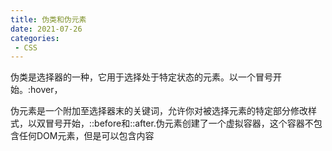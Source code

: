 ```yaml
---
title: 伪类和伪元素
date: 2021-07-26
categories: 
 - CSS
---
```

伪类是选择器的一种，它用于选择处于特定状态的元素。以一个冒号开始。:hover，

伪元素是一个附加至选择器末的关键词，允许你对被选择元素的特定部分修改样式，以双冒号开始，::before和::after.伪元素创建了一个虚拟容器，这个容器不包含任何DOM元素，但是可以包含内容